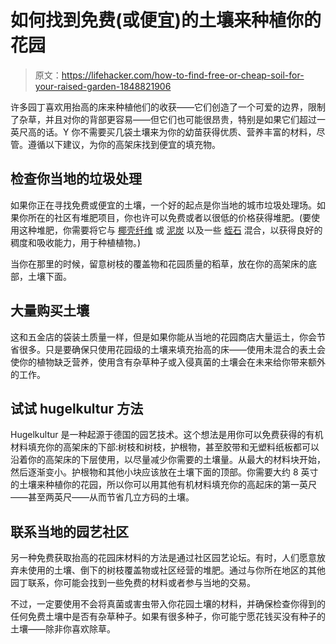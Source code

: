 # 如何找到免费(或便宜)的土壤来种植你的花园

> 原文：<https://lifehacker.com/how-to-find-free-or-cheap-soil-for-your-raised-garden-1848821906>

许多园丁喜欢用抬高的床来种植他们的收获——它们创造了一个可爱的边界，限制了杂草，并且对你的背部更容易——但它们也可能很昂贵，特别是如果它们超过一英尺高的话。Y 你不需要买几袋土壤来为你的幼苗获得优质、营养丰富的材料，尽管。遵循以下建议，为你的高架床找到便宜的填充物。



## 检查你当地的垃圾处理

如果你正在寻找免费或便宜的土壤，一个好的起点是你当地的城市垃圾处理场。如果你所在的社区有堆肥项目，你也许可以免费或者以很低的价格获得堆肥。(要使用这种堆肥，你需要将它与 [椰壳纤维](https://www.homedepot.com/p/Harris-Coco-Coir-Pith-COCO-4/318033803?source=shoppingads&locale=en-US) 或 [泥炭](https://www.lowes.com/pd/Premier-Premier-Peat-Moss-3-cu-ft-Organic-Peat-Moss-Moisture-Control/3138855) 以及一些 [蛭石](https://www.greenhousemegastore.com/supplies/soil-and-soil-amendments/vermiculite?dfw_tracker=43186-SO-VER&utm_source=google&utm_medium=cpc&adpos=&scid=scplpSO-VER&sc_intid=SO-VER&gclid=Cj0KCQjw3v6SBhCsARIsACyrRAnb0feYXsql1PXWHEKED4XdMjAjJaQRrnWx3ZGIw3lUOIqjn9p4v3gaAtGSEALw_wcB) 混合，以获得良好的稠度和吸收能力，用于种植植物。)

当你在那里的时候，留意树枝的覆盖物和花园质量的稻草，放在你的高架床的底部，土壤下面。

## 大量购买土壤

这和五金店的袋装土质量一样，但是如果你能从当地的花园商店大量运土，你会节省很多。只是要确保只使用花园级的土壤来填充抬高的床——使用未混合的表土会使你的植物缺乏营养，使用含有杂草种子或入侵真菌的土壤会在未来给你带来额外的工作。

## 试试 hugelkultur 方法

Hugelkultur 是一种起源于德国的园艺技术。这个想法是用你可以免费获得的有机材料填充你的高架床的下部:树枝和树枝，护根物，甚至胶带和无塑料纸板都可以沿着你的高架床的下层使用，以尽量减少你需要的土壤量。从最大的材料块开始，然后逐渐变小。护根物和其他小块应该放在土壤下面的顶部。你需要大约 8 英寸的土壤来种植你的花园，所以你可以用其他有机材料填充你的高起床的第一英尺——甚至两英尺——从而节省几立方码的土壤。

## 联系当地的园艺社区

另一种免费获取抬高的花园床材料的方法是通过社区园艺论坛。有时，人们愿意放弃未使用的土壤、倒下的树枝覆盖物或社区经营的堆肥。通过与你所在地区的其他园丁联系，你可能会找到一些免费的材料或者参与当地的交易。

不过，一定要使用不会将真菌或害虫带入你花园土壤的材料，并确保检查你得到的任何免费土壤中是否有杂草种子。如果有很多种子，你可能宁愿花钱买没有种子的土壤——除非你喜欢除草。